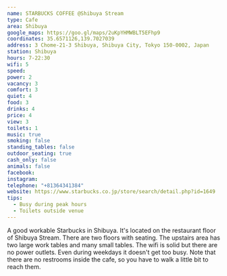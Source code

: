 ```yaml
---
name: STARBUCKS COFFEE @Shibuya Stream
type: Cafe
area: Shibuya
google_maps: https://goo.gl/maps/2uKpYHMWBLT5EFhp9
coordinates: 35.6571126,139.7027039
address: 3 Chome-21-3 Shibuya, Shibuya City, Tokyo 150-0002, Japan
station: Shibuya
hours: 7-22:30
wifi: 5
speed: 
power: 2
vacancy: 3
comfort: 3
quiet: 4
food: 3
drinks: 4
price: 4
view: 3
toilets: 1
music: true
smoking: false
standing_tables: false
outdoor_seating: true
cash_only: false
animals: false
facebook: 
instagram: 
telephone: "+81364341384"
website: https://www.starbucks.co.jp/store/search/detail.php?id=1649
tips:
  - Busy during peak hours
  - Toilets outside venue
---
```


A good workable Starbucks in Shibuya. It's located on the restaurant floor of Shibuya Stream. There are two floors with seating. The upstairs area has two large work tables and many small tables. The wifi is solid but there are no power outlets. Even during weekdays it doesn't get too busy. Note that there are no restrooms inside the cafe, so you have to walk a little bit to reach them.
